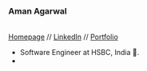 
<!-- ![](https://github.com/amanbasu/amanbasu/blob/master/hello_there.gif) -->
<!-- **amanbasu/amanbasu** is a ✨ _special_ ✨ repository because its `README.md` (this file) appears on your GitHub profile. -->

<p align="center">
  <h3>Aman Agarwal</h3> <br>
  <a href="https://www.amanagarwal.io/">Homepage</a> // <a href="https://www.linkedin.com/in/aman-agarwal-743548137/">LinkedIn</a> // <a href="https://amanbasu.github.io/portfolio/">Portfolio</a>
</p>

- Software Engineer at HSBC, India 🏦.
- 

